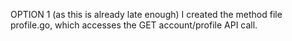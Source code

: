 OPTION 1 (as this is already late enough)
I created the method file profile.go, which accesses the GET account/profile API call.
